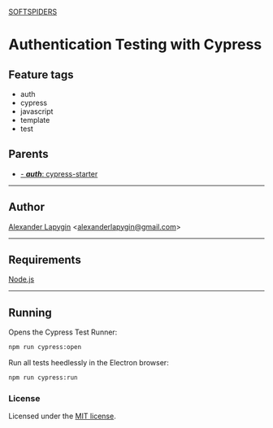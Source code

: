 [SOFTSPIDERS](https://github.com/softspiders/softspiders)

# Authentication Testing with Cypress

## Feature tags

- auth
- cypress
- javascript
- template
- test

## Parents

- [- ***auth***: cypress-starter](https://github.com/softspiders/cypress-starter)

---

## Author

[Alexander Lapygin](https://github.com/AlexanderLapygin) <<alexanderlapygin@gmail.com>>

---

## Requirements

[Node.js](https://nodejs.org/en/download/package-manager/)

---

## Running

Opens the Cypress Test Runner:

```sh
npm run cypress:open
```

Run all tests heedlessly in the Electron browser:

```sh
npm run cypress:run
```

### License

Licensed under the [MIT license](./LICENSE).
